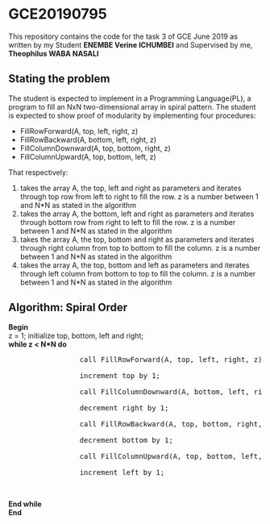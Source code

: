 # GCE20190795
This repository contains the code for the task 3 of GCE June 2019 as written by my Student <b>ENEMBE Verine ICHUMBEI</b> and Supervised by me, <b>Theophilus WABA NASALI</b>
<h2>Stating the problem</h2>
The student is expected to implement in a Programming Language(PL), a program to fill an NxN two-dimensional array in spiral pattern. The student is expected to show proof of modularity by implementing four procedures:
<ul>
  <li>FillRowForward(A, top, left, right, z)</li>
  <li>FillRowBackward(A, bottom, left, right, z)</li>
  <li>FillColumnDownward(A, top, bottom, right, z)</li>
  <li>FillColumnUpward(A, top, bottom, left, z)</li>
</ul>
That respectively:
<ol>
  <li>
    takes the array A, the top, left and right as parameters and iterates through top row from left to right to fill the row. z is a number     between 1 and N*N as stated in the algorithm
  </li>
  <li>
    takes the array A, the bottom, left and right as parameters and iterates through bottom row from right to left to fill the row. z is a number between 1 and N*N as stated in the algorithm
  </li>
  <li>
    takes the array A, the top, bottom and right as parameters and iterates through right column from top to bottom to fill the column. z is a number     between 1 and N*N as stated in the algorithm
  </li>
  <li>
    takes the array A, the top, bottom and left as parameters and iterates through left column from bottom to top to fill the column. z is a number     between 1 and N*N as stated in the algorithm
  </li>
</ol>
<h2>Algorithm: Spiral Order</h2>
<b>Begin</b>
  <div>
    z = 1; initialize top, bottom, left and right;
  </div>
  <div>
  <b>while z < N*N do</b>
         <div style="margin-left: 40px">
           <pre>
            call FillRowForward(A, top, left, right, z);<br>
            increment top by 1;<br>
            call FillColumnDownward(A, bottom, left, right, z);<br>
            decrement right by 1;<br>
            call FillRowBackward(A, top, bottom, right, z);<br>
            decrement bottom by 1;<br>
            call FillColumnUpward(A, top, bottom, left, z);<br>
            increment left by 1;<br>
           </pre>
         </div>
       <b>End while</b>
  </div>
<b>End</b>
 


